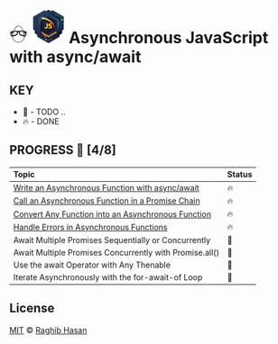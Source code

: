 # ![🥚 EH](./eH-logo.png) ![Async](./async-logo.png) Asynchronous JavaScript with async/await


## KEY
* 🚧 - TODO ..
* 🔥 - DONE

## PROGRESS 🚀 [4/8]

|  Topic       |        Status     |
| :-------------  | :------------- |
| [Write an Asynchronous Function with async/await](./practices/async-func.js) | 🔥 | 
| [Call an Asynchronous Function in a Promise Chain](./practices/promise-chain.js) | 🔥 | 
| [Convert Any Function into an Asynchronous Function](./practices/convert-func.js) | 🔥 | 
| [Handle Errors in Asynchronous Functions](./practices/handle-errors.js) | 🔥 | 
| Await Multiple Promises Sequentially or Concurrently | 🚧 | 
| Await Multiple Promises Concurrently with Promise.all() | 🚧 | 
| Use the await Operator with Any Thenable | 🚧 | 
| Iterate Asynchronously with the for-await-of Loop | 🚧 | 


## License
[MIT](./license) © [Raghib Hasan](http://raghibm.com/)